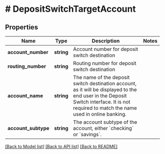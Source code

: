 # # DepositSwitchTargetAccount

## Properties

Name | Type | Description | Notes
------------ | ------------- | ------------- | -------------
**account_number** | **string** | Account number for deposit switch destination |
**routing_number** | **string** | Routing number for deposit switch destination |
**account_name** | **string** | The name of the deposit switch destination account, as it will be displayed to the end user in the Deposit Switch interface. It is not required to match the name used in online banking. |
**account_subtype** | **string** | The account subtype of the account, either &#x60;checking&#x60; or &#x60;savings&#x60;. |

[[Back to Model list]](../../README.md#models) [[Back to API list]](../../README.md#endpoints) [[Back to README]](../../README.md)
